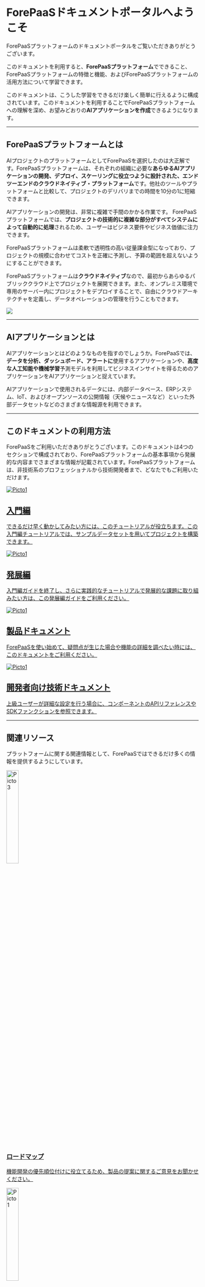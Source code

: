 # ForePaaSドキュメントポータルへようこそ

ForePaaSプラットフォームのドキュメントポータルをご覧いただきありがとうございます。

このドキュメントを利用すると、**ForePaaSプラットフォーム**でできること、ForePaaSプラットフォームの特徴と機能、およびForePaaSプラットフォームの活用方法について学習できます。

このドキュメントは、こうした学習をできるだけ楽しく簡単に行えるように構成されています。このドキュメントを利用することでForePaaSプラットフォームへの理解を深め、お望みどおりの**AIアプリケーションを作成**できるようになります。

---
## ForePaaSプラットフォームとは

AIプロジェクトのプラットフォームとしてForePaaSを選択したのは大正解です。ForePaaSプラットフォームは、それぞれの組織に必要な**あらゆるAIアプリケーションの開発、デプロイ、スケーリングに役立つように設計された、エンドツーエンドのクラウドネイティブ・プラットフォーム**です。他社のツールやプラットフォームと比較して、プロジェクトのデリバリまでの時間を10分の1に短縮できます。

AIアプリケーションの開発は、非常に複雑で手間のかかる作業です。
ForePaaSプラットフォームでは、**プロジェクトの技術的に複雑な部分がすべてシステムによって自動的に処理**されるため、ユーザーはビジネス要件やビジネス価値に注力できます。

ForePaaSプラットフォームは柔軟で透明性の高い従量課金型になっており、プロジェクトの規模に合わせてコストを正確に予測し、予算の範囲を超えないようにすることができます。

ForePaaSプラットフォームは**クラウドネイティブ**なので、最初からあらゆるパブリッククラウド上でプロジェクトを展開できます。また、オンプレミス環境で専用のサーバー内にプロジェクトをデプロイすることで、自由にクラウドアーキテクチャを定義し、データオペレーションの管理を行うこともできます。


<img class="no-zoom" src="/jp/picts/schema_forepaas.png" data-no-zoom/>

---
## AIアプリケーションとは

AIアプリケーションとはどのようなものを指すのでしょうか。ForePaaSでは、**データを分析、ダッシュボード、アラートに**使用するアプリケーションや、**高度な人工知能や機械学習**予測モデルを利用してビジネスインサイトを得るためのアプリケーションをAIアプリケーションと捉えています。

AIアプリケーションで使用されるデータには、内部データベース、ERPシステム、IoT、およびオープンソースの公開情報（天候やニュースなど）といった外部データセットなどのさまざまな情報源を利用できます。


---
## このドキュメントの利用方法
ForePaaSをご利用いただきありがとうございます。このドキュメントは4つのセクションで構成されており、ForePaaSプラットフォームの基本事項から発展的な内容までさまざまな情報が記載されています。ForePaaSプラットフォームは、非技術系のプロフェッショナルから技術開発者まで、どなたでもご利用いただけます。

</a> <a class="landing-link" href="#/jp/getting-started/index"> <img data-no-zoom src="/jp/picts/pict1.png" alt="Picto1"/>
      <div class="text">
      <h2>入門編</h2>
<p>できるだけ早く動かしてみたい方には、このチュートリアルが役立ちます。この入門編チュートリアルでは、サンプルデータセットを用いてプロジェクトを構築できます。
</p>
   </div>
</a> </a> <a class="landing-link" href="#/jp/getting-further/index"> <img data-no-zoom src="/jp/picts/pict4.png" alt="Picto1"/>
   <div class="text">
      <h2>発展編</h2>
      <p>入門編ガイドを終了し、さらに実践的なチュートリアルで発展的な課題に取り組みたい方は、この発展編ガイドをご利用ください。</p>
   </div>
</a> <a class="landing-link" href="#/jp/product/index"> <img data-no-zoom src="/jp/picts/pict3.png" alt="Picto1"/>
   <div class="text">
      <h2>製品ドキュメント</h2>
      <p>ForePaaSを使い始めて、疑問点が生じた場合や機能の詳細を調べたい時には、このドキュメントをご利用ください。</p>
   </div>
</a> <a class="landing-link" href="#/jp/technical/index"> <img data-no-zoom src="/jp/picts/pict2.png" alt="Picto1"/>
   <div class="text">
      <h2>開発者向け技術ドキュメント</h2>
      <p>上級ユーザーが詳細な設定を行う場合に、コンポーネントのAPIリファレンスやSDKファンクションを参照できます。</p>
   </div>
</a>

---

## 関連リソース

プラットフォームに関する関連情報として、ForePaaSではできるだけ多くの情報を提供するようにしています。

<div class="landing-blocks"><a class="landing-block" href="https://hq.forepaas.io/#/features"><div class="img"><img data-no-zoom src="/jp/picts/roadmap.png" alt="Picto3" width= "25%"/></div>
        <h3>ロードマップ</h3>
        <p>機能開発の優先順位付けに役立てるため、製品の提案に関するご意見をお聞かせください。</p></a> <a class="landing-block" href="https://hq.forepaas.io/#/changelog"><div class="img"><img data-no-zoom src="/jp/picts/changelog.png" alt="Picto1" width= "25%"/></div>
        <h3>変更ログ</h3>
        <p>製品の最新機能のリリース、バグ修正、アップデートを毎週木曜日に掲載します。</p></a> <a class="landing-block" href="https://status.forepaas.io/"><div class="img"><img data-no-zoom src="/jp/picts/status.png" alt="Picto2" width= "25%"/></div>
        <h3>ステータス</h3>
        <p>弊社のクラスターでのメンテナンス、ダウンタイム、サービス中断に関する情報を掲載しています。</p>
    </a>
</div>

これらのリンクには、プラットフォーム上で上部のナビゲーションバーからいつでも直接アクセスできます。

---

## 最も参照回数の多い記事

以下は最も参照回数の多い記事です。参考にしてください。

{ForePaaSの料金}(#/jp/product/billing/index.md)
{ForePaaSでの新しいデータソースの接続}(#/jp/product/data-manager/collect/index.md)
{ForePaaSでのAIモデルの学習}(#/jp/product/ml/index.md)

---

## サポートが必要な場合

新しい製品に慣れるのには時間がかかります。疑問点やご質問がある場合は、[弊社のセールスチーム](https://www.forepaas.com/jp/contacts/ "連絡先")またはサポートエキスパート（support@forepaas.com）まで遠慮なくお問い合わせください。よろこんでお手伝いいたします。